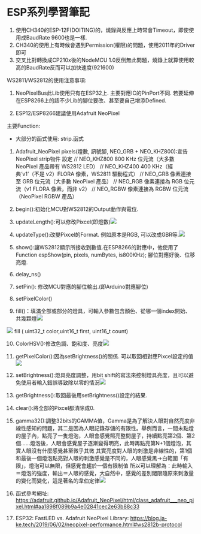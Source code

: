 # ESP系列學習筆記

1. 使用CH340的ESP-12F(DOITING)的，燒錄與反應上時常會Timeout，即使使用成BaudRate 9600也是一樣. 
2. CH340的使用上有時候會遇到Permission(權限)的問題，使用2011年的Driver即可
3. 交叉比對轉換成CP210x後的NodeMCU 1.0反倒無此問題，燒錄上就算使用較高的BaudRate反而可以加快速度(921600)


WS2811/WS2812的使用注意事項:
1. NeoPixelBus此Lib使用只有在ESP32上. 主要對應IC的PinPort不同. 若要延伸在ESP8266上的話不少Lib的腳位要改、甚至要自己增添Defined.

2. ESP12/ESP8266建議使用Adafruit NeoPixel


主要Function:
* 大部分的函式使用: strip.函式

1. Adafruit_NeoPixel pixels(燈數, 訊號腳, NEO_GRB + NEO_KHZ800):宣告NeoPixel strip物件
    設定
    // NEO_KHZ800 800 KHz 位元流（大多數 NeoPixel 產品帶有 WS2812 LED）
    // NEO_KHZ400 400 KHz（經典‘v1’（不是 v2）FLORA 像素，WS2811 驅動程式）
    // NEO_GRB 像素連接至 GRB 位元流（大多數 NeoPixel 產品）
    // NEO_RGB 像素連接為 RGB 位元流（v1 FLORA 像素，而非 v2）
    // NEO_RGBW 像素連接為 RGBW 位元流（NeoPixel RGBW 產品）

3. begin():初始化MCU對WS2812的Output動作與電位.
4. updateLength():可以修改Pixcel(即燈數)![](https://s3-ap-northeast-1.amazonaws.com/g0v-hackmd-images/uploads/upload_ebc7127a9e64962263b792a4f05c86d5.png)

3. updateType():改變Pixcel的Format. 例如原本是RGB, 可以改成GBR等.![](https://s3-ap-northeast-1.amazonaws.com/g0v-hackmd-images/uploads/upload_5ce37b7ce20e6a0405de3762300a1247.png)

4. show():讓WS2812顯示所接收到數值.在ESP8266的對應中，他使用了Function espShow(pin, pixels, numBytes, is800KHz); 腳位對應好後、位移亮燈.
6. delay_ns()
7. setPin(): 修改MCU對應的腳位輸出.(即Arduino對應腳位)
8. setPixelColor()
9. fill()：填滿全部或部分的燈具，可輸入參數包含顏色、從哪一個index開始、共幾顆燈![](https://s3-ap-northeast-1.amazonaws.com/g0v-hackmd-images/uploads/upload_34b028d35764589750aca266b7b9c33e.png)

![](https://s3-ap-northeast-1.amazonaws.com/g0v-hackmd-images/uploads/upload_4c2220ed9892bcbbdf5e756ff326b835.png)
fill ( uint32_t color,uint16_t first, uint16_t count)

10. ColorHSV():修改色調、飽和度、亮度![](https://s3-ap-northeast-1.amazonaws.com/g0v-hackmd-images/uploads/upload_79f4ee91b408da0abbadedcdd8bcd98d.png)

11. getPixelColor():因為setBrightness()的關係. 可以取回相對應Pixcel設定的值![](https://s3-ap-northeast-1.amazonaws.com/g0v-hackmd-images/uploads/upload_4e6f46776db77b0b5bbba4183ca8add0.png)


12. setBrightness():燈具亮度調整，用bit shift的寫法來控制燈具亮度，且可以避免使用者輸入錯誤導致除以零的情況![](https://s3-ap-northeast-1.amazonaws.com/g0v-hackmd-images/uploads/upload_e78d5a6f80a90c21fcd925f9a638a674.png)

13. getBrightness():取回最後用setBrightness()設定的結果.
14. clear():將全部的Pixcel都清除成0.
15. gamma32():調整32bits的GAMMA值，Gamma是為了解決人眼對自然亮度非線性感知的問題，其二是因為人眼記錄存儲的有限性。舉例而言，一間未點燈的屋子內，點亮了一隻燈泡，人眼會感覺照亮整間屋子，持續點亮第2個、第2個......燈泡後，人眼會感覺屋子逐漸變得明亮，此時再點亮第N+1個燈泡，其實人眼沒有什麼感覺甚至微乎其微
其實亮度對人眼的刺激是非線性的，第1個和最後一個燈泡點亮對人眼的刺激感覺是不同的，人眼感覺黑->白範圍「有限」，燈泡可以無限，但感覺會趨於一個有限制值
所以可以理解為：此時輸入＝燈泡的強度，輸出＝人眼的感覺，大自然中，感覺的差別閾限隨原來刺激量的變化而變化，這是著名的韋伯定律![](https://s3-ap-northeast-1.amazonaws.com/g0v-hackmd-images/uploads/upload_a5dd17348a7b3bda3f880fd8d7d7bb93.png)



1. 函式參考網址: https://adafruit.github.io/Adafruit_NeoPixel/html/class_adafruit___neo_pixel.html#aa1898f089b9a4e02841cec2e63b88c33

1. ESP32: FastLED vs. Adafruit NeoPixel Library:
 https://blog.ja-ke.tech/2019/06/02/neopixel-performance.html#ws2812b-protocol
